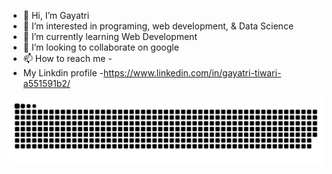 - 👋 Hi, I’m Gayatri
- 👀 I’m interested in programing, web development, & Data Science
- 🌱 I’m currently learning Web Development
- 💞️ I’m looking to collaborate on google
- 📫 How to reach me -
-    My Linkdin profile -https://www.linkedin.com/in/gayatri-tiwari-a551591b2/

<div align="center">
  <a href="https://www.linkedin.com/in/gayatri-tiwari-a551591b2/"> 
  <img  src="https://github.com/1999AZZAR/1999AZZAR/blob/main/resources/img/grid-snake.svg"
       alt="snake" /></a>
</div>

